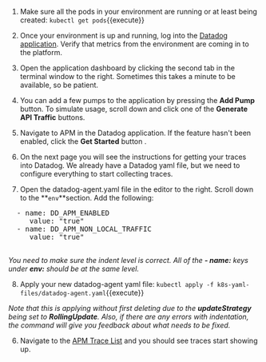 1. Make sure all the pods in your environment are running or at least being created:
   `kubectl get pods`{{execute}}

2. Once your environment is up and running, log into the <a href="https://app.datadoghq.com" target="_datadog">Datadog application</a>. Verify that metrics from the environment are coming in to the platform.

3. Open the application dashboard by clicking the second tab in the terminal window to the right. Sometimes this takes a minute to be available, so be patient.

4. You can add a few pumps to the application by pressing the **Add Pump** button. To simulate usage, scroll down and click one of the **Generate API Traffic** buttons.

5. Navigate to APM in the Datadog application. If the feature hasn't been enabled, click the **Get Started** button .

6. On the next page you will see the instructions for getting your traces into Datadog. We already have a Datadog yaml file, but we need to configure everything to start collecting traces.

7. Open the datadog-agent.yaml file in the editor to the right. Scroll down to the **`env`**section. Add the following:
  <pre class="file" data-target="clipboard">
  - name: DD_APM_ENABLED
     value: "true"
  - name: DD_APM_NON_LOCAL_TRAFFIC
     value: "true"
  </pre>

  *You need to make sure the indent level is correct. All of the **- name:** keys under **env:** should be at the same level.*

8. Apply your new datadog-agent yaml file: 
  `kubectl apply -f k8s-yaml-files/datadog-agent.yaml`{{execute}}

  *Note that this is applying without first deleting due to the **updateStrategy** being set to **RollingUpdate**. Also, if there are any errors with indentation, the command will give you feedback about what needs to be fixed.*

6. Navigate to the <a href="https://app.datadoghq.com/apm/traces" target="_datadog">APM Trace List</a> and you should see traces start showing up.


